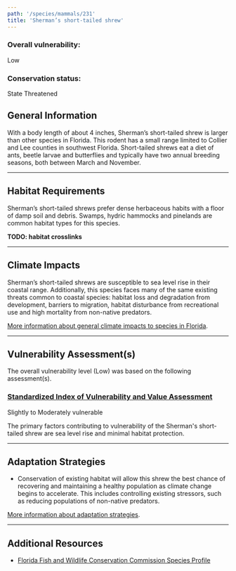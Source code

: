 ```yaml
---
path: '/species/mammals/231'
title: 'Sherman’s short-tailed shrew'
---
```


<content-header icon="rodents" title="Sherman’s short-tailed shrew" subtitle="Blarina shermani"></content-header>

<div id="TopSection">



<div>

### Overall vulnerability:

<div class="vulnerability vulnerability-low">Low</div>



### Conservation status:

State Threatened

</div>
</div>

## General Information

With a body length of about 4 inches, Sherman’s short-tailed shrew is larger than other species in Florida.  This rodent has a small range limited to Collier and Lee counties in southwest Florida.  Short-tailed shrews eat a diet of ants, beetle larvae and butterflies and typically have two annual breeding seasons, both between March and November.

<hr />

## Habitat Requirements

Sherman’s short-tailed shrews prefer dense herbaceous habits with a floor of damp soil and debris.  Swamps, hydric hammocks and pinelands are common habitat types for this species.

**TODO: habitat crosslinks**

<hr />

## Climate Impacts

Sherman’s short-tailed shrews are susceptible to sea level rise in their coastal range.  Additionally, this species faces many of the same existing threats common to coastal species: habitat loss and degradation from development, barriers to migration, habitat disturbance from recreational use and high mortality from non-native predators.

[More information about general climate impacts to species in Florida](/impacts/species).



<hr />

## Vulnerability Assessment(s)

The overall vulnerability level (Low) was based on the following assessment(s).
#### 
<div class="vulnerability-header">
<h3><a href="/impacts/vulnerability/sivva/species">Standardized Index of Vulnerability and Value Assessment</a></h3>
<div class="vulnerability vulnerability-moderate">Slightly to Moderately vulnerable</div>
</div> 

The primary factors contributing to vulnerability of the Sherman's short-tailed shrew are sea level rise and minimal habitat protection.


<hr />

## Adaptation Strategies

- Conservation of existing habitat will allow this shrew the best chance of recovering and maintaining a healthy population as climate change begins to accelerate.  This includes controlling existing stressors, such as reducing populations of non-native predators.

[More information about adaptation strategies](/strategies).

<hr />


## Additional Resources

- [Florida Fish and Wildlife Conservation Commission Species Profile](https://myfwc.com/wildlifehabitats/profiles/mammals/land/shermans-short-tailed-shrew/)
